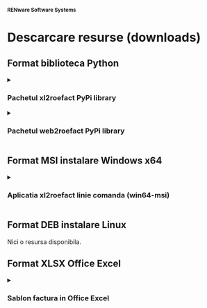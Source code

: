 
<small>**RENware Software Systems**</small>



# Descarcare resurse (downloads)

<!-- NOTE: intentionally no TOC in this doc --> 

## Format biblioteca Python


<details markdown="1"><summary markdown="1">

### Pachetul xl2roefact PyPi library

</summary>

* [`0.2.0b` xl2roefact invoice customer info-optional items (bank, email, reg-com, phone) WHEEL](../xl2roefact/dist/xl2roefact-0.2.0b0-py3-none-any.whl "download")
* [`0.2.0b` xl2roefact invoice customer info-optional items (bank, email, reg-com, phone) DIST](../xl2roefact/dist/xl2roefact-0.2.0b0.tar.gz "download")
* [`0.1.22b` xl2roefact application interface improvements WHEEL](../xl2roefact/dist/xl2roefact-0.1.22b0-py3-none-any.whl "download")
* [`0.1.22b` xl2roefact application interface improvements DIST](../xl2roefact/dist/xl2roefact-0.1.22b0.tar.gz "download")
* [`0.1.20.dev` invoice customer address WHEEL](../xl2roefact/dist/xl2roefact-0.1.20-py3-none-any.whl "download")
* [`0.1.20.dev` invoice customer address DIST](../xl2roefact/dist/xl2roefact-0.1.20.tar.gz "download")
* [`0.1.19.dev` invoice customer and partial invoice total values calculations WHEEL](../xl2roefact/dist/0.1.19/xl2roefact-0.1.19-py3-none-any.whl "download")
* [`0.1.19.dev` invoice customer and partial invoice total values calculations DIST](../xl2roefact/dist/0.1.19/xl2roefact-0.1.19.tar.gz "download")
* [`0.1.18.dev` invoice customer CUI partial invoice total values calculations WHEEL](../xl2roefact/dist/0.1.18/xl2roefact-0.1.18-py3-none-any.whl "download")
* [`0.1.18.dev` invoice customer CUI partial invoice total values calculations DIST](../xl2roefact/dist/0.1.18/xl2roefact-0.1.18.tar.gz "download")

</details>




<details markdown="1"><summary markdown="1">

### Pachetul web2roefact PyPi library

</summary>

Nici o resursa disponibila.

</details>







## Format MSI instalare Windows x64

<details markdown="1"><summary markdown="1">

### Aplicatia xl2roefact linie comanda (win64-msi)

</summary>



* [`0.1.22b` xl2roefact application interface improvements](../xl2roefact/dist/xl2roefact-0.1.22b0-win64.msi "download")
* [`0.1.20.dev` invoice customer address](../xl2roefact/dist/xl2roefact-0.1.20-win64.msi "download")
* [`0.1.19.dev` invoice customer and partial invoice total values calculations](../xl2roefact/dist/0.1.19/xl2roefact-0.1.19-win64.msi "download")
* [`0.1.18.dev` invoice customer CUI partial invoice total values calculations](../xl2roefact/dist/0.1.18/xl2roefact-0.1.18-win64.msi "download")

</details>






## Format DEB instalare Linux

Nici o resursa disponibila.






## Format XLSX Office Excel

<details markdown="1"><summary markdown="1">

### Sablon factura in Office Excel

</summary>

* [`0.1.20` office Excel XLSX](../excel_invoice_template/invoice_template_CU_tva.xlsx "download")
* [`0.1.20` arhiva ZIP](../excel_invoice_template/released_packages/0.1.20-excel_invoice_template.zip "download")
* [`0.1.11` arhiva ZIP](../excel_invoice_template/released_packages/0.1.11-excel_invoice_template.zip "download")

</details>








